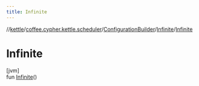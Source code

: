 ```yaml
---
title: Infinite
---
```

//[kettle](../../../../index.html)/[coffee.cypher.kettle.scheduler](../../index.html)/[ConfigurationBuilder](../index.html)/[Infinite](index.html)/[Infinite](-infinite.html)



# Infinite



[jvm]\
fun [Infinite](-infinite.html)()




